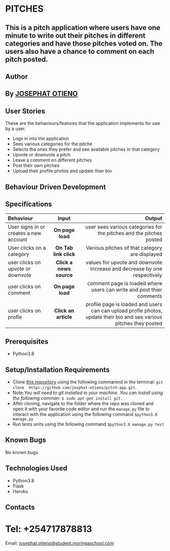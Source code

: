 # PITCHES
## This is a pitch application where users have one minute to write out their pitches in different categories and have those pitches voted on. The users also have a chance to comment on each pitch posted.
 
 ## Author
## By **[JOSEPHAT OTIENO](https://github.com/josphat-otieno)**

## User Stories
These are the behaviours/features that the application implements for use by a user.

* Logs in into the application
* Sees various categories for the pitche
* Selects the ones they prefer and see available pitches in that category
* Upvote or downvote a pitch
* Leave a comment on different pitches
* Post their own pitches
* Upload their profile photos and update thier bio

## Behaviour Driven Development
## Specifications
| Behaviour | Input | Output |
| :---------------- | :---------------: | ------------------: |
| User signs in or creates a new account | **On page load** | user sees various categories for the pitches and the pitches posted |
| User clicks on a category | **On Tab link click** | Various pitches of that category are displayed |
| user clicks on upvote or downvote | **Click a news source** | values for upvote and downvote increase and decrease by one respectively |
| user clicks on comment | **On page load** | comment page is loaded where users can write and post thier comments |
| user clicks on profle  | **Click an article** | profile page is loaded and users can can upload profle photos, update their bio and see various pitches they posted |

## Prerequisites
* Python3.8

## Setup/Installation Requirements
* Clone [this repository]( https://github.com/josphat-otieno/pitch-app.git)  using the following commamnd  in the terminal: `git clone  https://github.com/josphat-otieno/pitch-app.git`. 
* Note:<em>You will need to git installed in your machine. You can install using the following comman: `$ sudo apt-get install git.`</em>
* After cloning, navigate to the folder where the repo was cloned and open it with your favorite code editor and run the `manage.py` file to interact with the application using the following command `$python3.8 manage.py`
* Run tests units using the following command `$python3.8 manage.py test`
## Known Bugs

No known bugs

## Technologies Used
- Python3.8
- Flask
- Heroku

## Contacts
# Tel: +254717878813
Email: josephat.otieno@student.moringaschool.com
